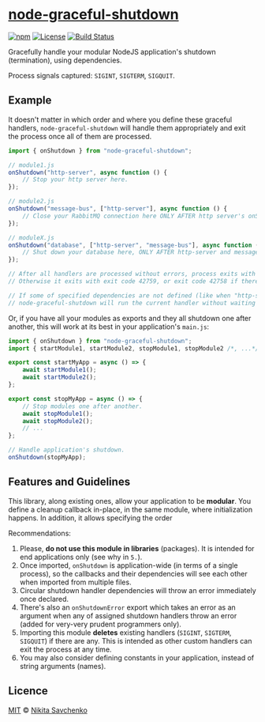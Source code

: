 # [node-graceful-shutdown](https://www.npmjs.com/package/node-graceful-shutdown)

[![npm](https://img.shields.io/npm/v/node-graceful-shutdown.svg)](https://www.npmjs.com/package/node-graceful-shutdown)
[![License](https://img.shields.io/github/license/zitros/node-graceful-shutdown.svg)](LICENSE)
[![Build Status](https://travis-ci.org/ZitRos/node-graceful-shutdown.svg?branch=master)](https://travis-ci.org/ZitRos/node-graceful-shutdown)

Gracefully handle your modular NodeJS application's shutdown (termination), using dependencies.

Process signals captured: `SIGINT`, `SIGTERM`, `SIGQUIT`.

Example
-------

It doesn't matter in which order and where you define these graceful handlers, `node-graceful-shutdown` will
handle them appropriately and exit the process once all of them are processed.

```javascript
import { onShutdown } from "node-graceful-shutdown";

// module1.js
onShutdown("http-server", async function () {
    // Stop your http server here.
});

// module2.js
onShutdown("message-bus", ["http-server"], async function () {
    // Close your RabbitMQ connection here ONLY AFTER http server's onShutdown completed.
});

// moduleX.js
onShutdown("database", ["http-server", "message-bus"], async function () {
    // Shut down your database here, ONLY AFTER http-server and message-bus are completed.
});

// After all handlers are processed without errors, process exits with code 0.
// Otherwise it exits with exit code 42759, or exit code 42758 if there are any errors in assigned shutdown handlers.

// If some of specified dependencies are not defined (like when "http-server" is missing in the above example),
// node-graceful-shutdown will run the current handler without waiting for the undefined dependency.
```

Or, if you have all your modules as exports and they all shutdown one after another,
this will work at its best in your application's `main.js`:

```javascript
import { onShutdown } from "node-graceful-shutdown";
import { startModule1, startModule2, stopModule1, stopModule2 /*, ...*/ } from "./src";

export const startMyApp = async () => {
    await startModule1();
    await startModule2();
};

export const stopMyApp = async () => {
    // Stop modules one after another.
    await stopModule1();
    await stopModule2();
    // ...
};

// Handle application's shutdown.
onShutdown(stopMyApp);
```

Features and Guidelines
-----------------------

This library, along existing ones, allow your application to be **modular**. You define a cleanup callback in-place,
in the same module, where initialization happens. In addition, it allows specifying the order 

Recommendations:
1. Please, **do not use this module in libraries** (packages). It is intended for end applications only (see why in `5.`).
2. Once imported, `onShutdown` is application-wide (in terms of a single process), so the callbacks and their dependencies will see each other when imported from multiple files.
3. Circular shutdown handler dependencies will throw an error immediately once declared.
4. There's also an `onShutdownError` export which takes an error as an argument when any of assigned shutdown handlers throw an error (added for very-very prudent programmers only).
5. Importing this module **deletes** existing handlers (`SIGINT`, `SIGTERM`, `SIGQUIT`) if there are any. This is intended as other custom handlers can exit the process at any time.
6. You may also consider defining constants in your application, instead of string arguments (names).

Licence
-------

[MIT](LICENSE) © [Nikita Savchenko](https://nikita.tk/developer)
